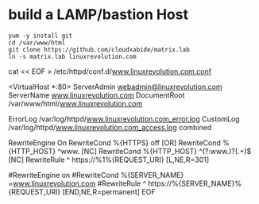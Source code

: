 # build a LAMP/bastion Host


```
yum -y install git
cd /var/www/html
git clone https://github.com/cloudxabide/matrix.lab
ln -s matrix.lab linuxrevolution.com

```
cat << EOF > /etc/httpd/conf.d/www.linuxrevolution.com.conf

<VirtualHost *:80>
ServerAdmin webadmin@linuxrevolution.com
ServerName  www.linuxrevolution.com
DocumentRoot /var/www/html/www.linuxrevolution.com

ErrorLog /var/log/httpd/www.linuxrevolution.com_error.log
CustomLog /var/log/httpd/www.linuxrevolution.com_access.log combined

RewriteEngine On
RewriteCond %{HTTPS} off [OR]
RewriteCond %{HTTP_HOST} ^www\. [NC]
RewriteCond %{HTTP_HOST} ^(?:www\.)?(.+)$ [NC]
RewriteRule ^ https://%1%{REQUEST_URI} [L,NE,R=301]

#RewriteEngine on
#RewriteCond %{SERVER_NAME} =www.linuxrevolution.com
#RewriteRule ^ https://%{SERVER_NAME}%{REQUEST_URI} [END,NE,R=permanent]
</VirtualHost>
EOF
